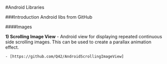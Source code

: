 #Android Libraries

###Introduction
  Android libs from GitHub
  
####Images

**1) Scrolling Image View** - Android view for displaying repeated continuous side scrolling images. This can be used to create a parallax animation effect.

    - [https://github.com/Q42/AndroidScrollingImageView]
